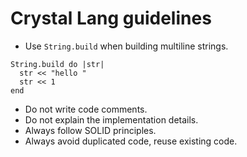# Crystal Lang guidelines

* Use `String.build` when building multiline strings.
```
String.build do |str|
  str << "hello "
  str << 1
end
```
* Do not write code comments.
* Do not explain the implementation details.
* Always follow SOLID principles.
* Always avoid duplicated code, reuse existing code.
